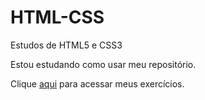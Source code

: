 # HTML-CSS
 Estudos de HTML5 e CSS3

Estou estudando como usar meu repositório. 

Clique <a href="https://murilodev0.github.io/html-css/Exerc%C3%ADcios/Ex011/" target="_blank">aqui</a> para acessar meus exercícios.